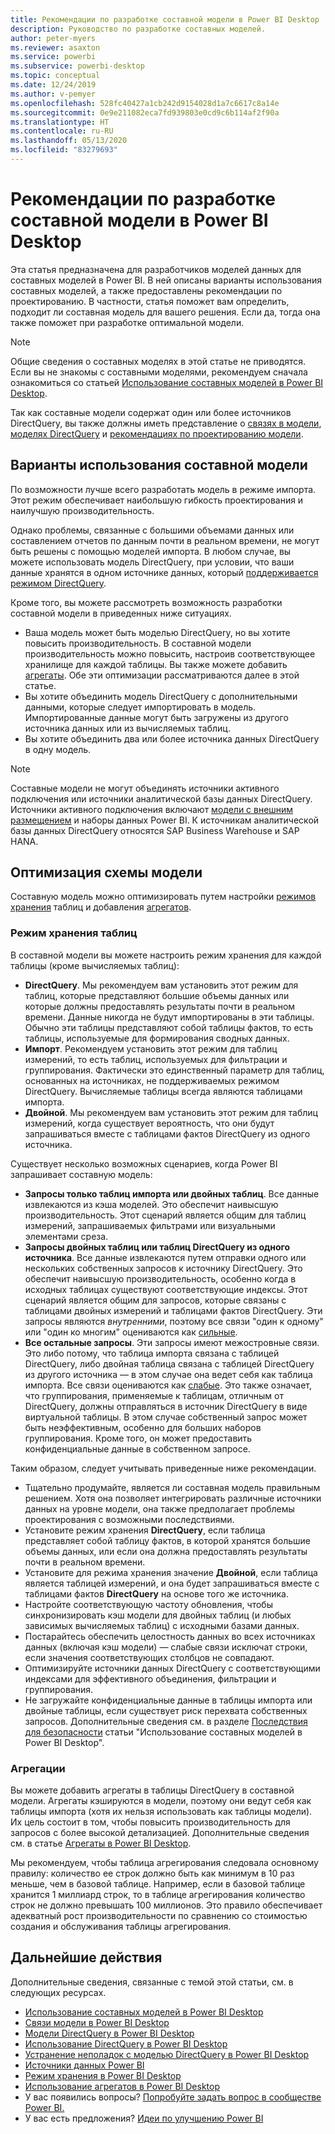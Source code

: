 ```yaml
---
title: Рекомендации по разработке составной модели в Power BI Desktop
description: Руководство по разработке составных моделей.
author: peter-myers
ms.reviewer: asaxton
ms.service: powerbi
ms.subservice: powerbi-desktop
ms.topic: conceptual
ms.date: 12/24/2019
ms.author: v-pemyer
ms.openlocfilehash: 528fc40427a1cb242d9154028d1a7c6617c8a14e
ms.sourcegitcommit: 0e9e211082eca7fd939803e0cd9c6b114af2f90a
ms.translationtype: HT
ms.contentlocale: ru-RU
ms.lasthandoff: 05/13/2020
ms.locfileid: "83279693"
---
```

# <a name="composite-model-guidance-in-power-bi-desktop"></a>Рекомендации по разработке составной модели в Power BI Desktop

Эта статья предназначена для разработчиков моделей данных для составных моделей в Power BI. В ней описаны варианты использования составных моделей, а также предоставлены рекомендации по проектированию. В частности, статья поможет вам определить, подходит ли составная модель для вашего решения. Если да, тогда она также поможет при разработке оптимальной модели.

> [!NOTE]
> Общие сведения о составных моделях в этой статье не приводятся. Если вы не знакомы с составными моделями, рекомендуем сначала ознакомиться со статьей [Использование составных моделей в Power BI Desktop](../transform-model/desktop-composite-models.md).
>
> Так как составные модели содержат один или более источников DirectQuery, вы также должны иметь представление о [связях в модели](../transform-model/desktop-relationships-understand.md), [моделях DirectQuery](../connect-data/desktop-directquery-about.md) и [рекомендациях по проектированию модели](directquery-model-guidance.md).

## <a name="composite-model-use-cases"></a>Варианты использования составной модели

По возможности лучше всего разработать модель в режиме импорта. Этот режим обеспечивает наибольшую гибкость проектирования и наилучшую производительность.

Однако проблемы, связанные с большими объемами данных или составлением отчетов по данным почти в реальном времени, не могут быть решены с помощью моделей импорта. В любом случае, вы можете использовать модель DirectQuery, при условии, что ваши данные хранятся в одном источнике данных, который [поддерживается режимом DirectQuery](../connect-data/power-bi-data-sources.md).

Кроме того, вы можете рассмотреть возможность разработки составной модели в приведенных ниже ситуациях.

- Ваша модель может быть моделью DirectQuery, но вы хотите повысить производительность. В составной модели производительность можно повысить, настроив соответствующее хранилище для каждой таблицы. Вы также можете добавить [агрегаты](../transform-model/desktop-aggregations.md). Обе эти оптимизации рассматриваются далее в этой статье.
- Вы хотите объединить модель DirectQuery с дополнительными данными, которые следует импортировать в модель. Импортированные данные могут быть загружены из другого источника данных или из вычисляемых таблиц.
- Вы хотите объединить два или более источника данных DirectQuery в одну модель.

> [!NOTE]
> Составные модели не могут объединять источники активного подключения или источники аналитической базы данных DirectQuery. Источники активного подключения включают [модели с внешним размещением](../connect-data/service-datasets-understand.md#external-hosted-models) и наборы данных Power BI. К источникам аналитической базы данных DirectQuery относятся SAP Business Warehouse и SAP HANA.

## <a name="optimize-model-design"></a>Оптимизация схемы модели

Составную модель можно оптимизировать путем настройки [режимов хранения](../transform-model/desktop-storage-mode.md) таблиц и добавления [агрегатов](../transform-model/desktop-aggregations.md).

### <a name="table-storage-mode"></a>Режим хранения таблиц

В составной модели вы можете настроить режим хранения для каждой таблицы (кроме вычисляемых таблиц):

- **DirectQuery**. Мы рекомендуем вам установить этот режим для таблиц, которые представляют большие объемы данных или которые должны предоставлять результаты почти в реальном времени. Данные никогда не будут импортированы в эти таблицы. Обычно эти таблицы представляют собой таблицы фактов, то есть таблицы, используемые для формирования сводных данных.
- **Импорт**. Рекомендуем установить этот режим для таблиц измерений, то есть таблиц, используемых для фильтрации и группирования. Фактически это единственный параметр для таблиц, основанных на источниках, не поддерживаемых режимом DirectQuery. Вычисляемые таблицы всегда являются таблицами импорта.
- **Двойной**. Мы рекомендуем вам установить этот режим для таблиц измерений, когда существует вероятность, что они будут запрашиваться вместе с таблицами фактов DirectQuery из одного источника.

Существует несколько возможных сценариев, когда Power BI запрашивает составную модель:

- **Запросы только таблиц импорта или двойных таблиц**. Все данные извлекаются из кэша моделей. Это обеспечит наивысшую производительность. Этот сценарий является общим для таблиц измерений, запрашиваемых фильтрами или визуальными элементами среза.
- **Запросы двойных таблиц или таблиц DirectQuery из одного источника**. Все данные извлекаются путем отправки одного или нескольких собственных запросов к источнику DirectQuery. Это обеспечит наивысшую производительность, особенно когда в исходных таблицах существуют соответствующие индексы. Этот сценарий является общим для запросов, которые связаны с таблицами двойных измерений и таблицами фактов DirectQuery. Эти запросы являются _внутренними_, поэтому все связи "один к одному" или "один ко многим" оцениваются как [сильные](../transform-model/desktop-relationships-understand.md#strong-relationships).
- **Все остальные запросы**. Эти запросы имеют межостровные связи. Это либо потому, что таблица импорта связана с таблицей DirectQuery, либо двойная таблица связана с таблицей DirectQuery из другого источника — в этом случае она ведет себя как таблица импорта. Все связи оцениваются как [слабые](../transform-model/desktop-relationships-understand.md#weak-relationships). Это также означает, что группирования, применяемые к таблицам, отличным от DirectQuery, должны отправляться в источник DirectQuery в виде виртуальной таблицы. В этом случае собственный запрос может быть неэффективным, особенно для больших наборов группирования. Кроме того, он может предоставить конфиденциальные данные в собственном запросе.

Таким образом, следует учитывать приведенные ниже рекомендации.

- Тщательно продумайте, является ли составная модель правильным решением. Хотя она позволяет интегрировать различные источники данных на уровне модели, она также предполагает проблемы проектирования с возможными последствиями.
- Установите режим хранения **DirectQuery**, если таблица представляет собой таблицу фактов, в которой хранятся большие объемы данных, или если она должна предоставлять результаты почти в реальном времени.
- Установите для режима хранения значение **Двойной**, если таблица является таблицей измерений, и она будет запрашиваться вместе с таблицами фактов **DirectQuery** на основе того же источника.
- Настройте соответствующую частоту обновления, чтобы синхронизировать кэш модели для двойных таблиц (и любых зависимых вычисляемых таблиц) с исходными базами данных.
- Постарайтесь обеспечить целостность данных во всех источниках данных (включая кэш модели) — слабые связи исключат строки, если значения соответствующих столбцов не совпадают.
- Оптимизируйте источники данных DirectQuery с соответствующими индексами для эффективного объединения, фильтрации и группирования.
- Не загружайте конфиденциальные данные в таблицы импорта или двойные таблицы, если существует риск перехвата собственных запросов. Дополнительные сведения см. в разделе [Последствия для безопасности](../transform-model/desktop-composite-models.md#security-implications) статьи "Использование составных моделей в Power BI Desktop".

### <a name="aggregations"></a>Агрегации

Вы можете добавить агрегаты в таблицы DirectQuery в составной модели. Агрегаты кэшируются в модели, поэтому они ведут себя как таблицы импорта (хотя их нельзя использовать как таблицы модели). Их цель состоит в том, чтобы повысить производительность для запросов с более высокой детализацией. Дополнительные сведения см. в статье [Агрегаты в Power BI Desktop](../transform-model/desktop-aggregations.md).

Мы рекомендуем, чтобы таблица агрегирования следовала основному правилу: количество ее строк должно быть как минимум в 10 раз меньше, чем в базовой таблице. Например, если в базовой таблице хранится 1 миллиард строк, то в таблице агрегирования количество строк не должно превышать 100 миллионов. Это правило обеспечивает адекватный рост производительности по сравнению со стоимостью создания и обслуживания таблицы агрегирования.

## <a name="next-steps"></a>Дальнейшие действия

Дополнительные сведения, связанные с темой этой статьи, см. в следующих ресурсах.

- [Использование составных моделей в Power BI Desktop](../transform-model/desktop-composite-models.md)
- [Связи модели в Power BI Desktop](../transform-model/desktop-relationships-understand.md)
- [Модели DirectQuery в Power BI Desktop](../connect-data/desktop-directquery-about.md)
- [Использование DirectQuery в Power BI Desktop](../connect-data/desktop-use-directquery.md)
- [Устранение неполадок с моделью DirectQuery в Power BI Desktop](../connect-data/desktop-directquery-troubleshoot.md)
- [Источники данных Power BI](../connect-data/power-bi-data-sources.md)
- [Режим хранения в Power BI Desktop](../transform-model/desktop-storage-mode.md)
- [Использование агрегатов в Power BI Desktop](../transform-model/desktop-aggregations.md)
- У вас появились вопросы? [Попробуйте задать вопрос в сообществе Power BI.](https://community.powerbi.com/)
- У вас есть предложения? [Идеи по улучшению Power BI](https://ideas.powerbi.com)
